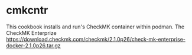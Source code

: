 # cmkcntr

This cookbook installs and run's CheckMK container within podman.
The CheckMK Enterprize 
https://download.checkmk.com/checkmk/2.1.0p26/check-mk-enterprise-docker-2.1.0p26.tar.gz
